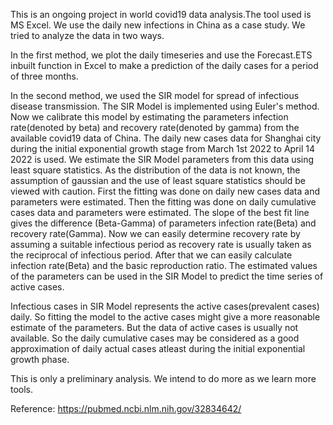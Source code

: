 This is an ongoing project in world covid19 data analysis.The tool used is MS Excel. We use the daily new infections in China as a case study. We tried to analyze the data in two ways.

In the first method, we plot the daily timeseries and use the Forecast.ETS inbuilt function in Excel to make a prediction of the daily cases for a period of three months.
 
In the second method, we used the SIR model for spread of infectious disease transmission. The SIR Model is implemented using Euler's method. Now we calibrate this model by estimating the parameters infection rate(denoted by beta) and recovery rate(denoted by gamma) from the available covid19 data of China. The daily new cases data for Shanghai city during the initial exponential growth stage from March 1st 2022 to April 14 2022 is used. We estimate the SIR Model parameters from this data using least square statistics. As the distribution of the data is not known, the assumption of gaussian and the use of least square statistics should be viewed with caution. First the fitting was done on daily new cases data and parameters were estimated. Then the fitting was done on daily cumulative cases data and parameters were estimated. The slope of the best fit line gives the difference (Beta-Gamma) of parameters infection rate(Beta) and recovery rate(Gamma). Now we can easily determine recovery rate by assuming a suitable infectious period as recovery rate is usually taken as the reciprocal of infectious period. After that we can easily calculate infection rate(Beta) and the basic reproduction ratio. The estimated values of the parameters can be used in the SIR Model to predict the time series of active cases.

Infectious cases in SIR Model represents the active cases(prevalent cases) daily. So fitting the model to the active cases might give a more reasonable estimate of the parameters. But the data of active cases is usually not available. So the daily cumulative cases may be considered as a good approximation of daily actual cases atleast during the initial exponential growth phase. 

This is only a preliminary analysis. We intend to do more as we learn more tools.
 
Reference:
https://pubmed.ncbi.nlm.nih.gov/32834642/